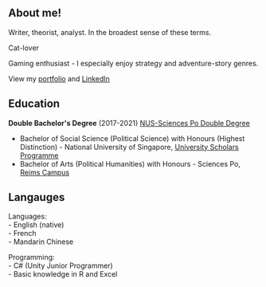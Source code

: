 ## About me!
<!-- wp:paragraph -->
<p>Writer, theorist, analyst. In the broadest sense of these terms.</p>
<!-- /wp:paragraph -->

<!-- wp:paragraph -->
<p>Cat-lover</p>
<!-- /wp:paragraph -->

<!-- wp:paragraph -->
<p>Gaming enthusiast - I especially enjoy strategy and adventure-story genres.</p>
<!-- /wp:paragraph -->

View my [portfolio](https://banveronn.wordpress.com/homepage/) and [LinkedIn](https://www.linkedin.com/in/veronike-ban/)

## Education
<!-- wp:paragraph -->
<p><strong>Double Bachelor's Degree</strong> (2017-2021) <a href="https://www.usp.nus.edu.sg/nus-sciencespo/" target="_blank" rel="noreferrer noopener">NUS-Sciences Po Double Degree</a></p>
<!-- /wp:paragraph -->

<!-- wp:list -->
<ul><li>Bachelor of Social Science (Political Science) with Honours (Highest Distinction) - National University of Singapore, <a href="https://www.usp.nus.edu.sg/" target="_blank" rel="noreferrer noopener">University Scholars Programme</a></li><li>Bachelor of Arts (Political Humanities) with Honours - Sciences Po, <a href="https://www.sciencespo.fr/college/fr/campus/reims" target="_blank" rel="noreferrer noopener">Reims Campus</a></li></ul>
<!-- /wp:list -->

## Langauges
<!-- wp:paragraph -->
<p>Languages: <br>- English (native)<br>- French<br>- Mandarin Chinese</p>
<!-- /wp:paragraph -->

<!-- wp:paragraph -->
<p>Programming: <br>- C# (Unity Junior Programmer) <br>- Basic knowledge in R and Excel</p>
<!-- /wp:paragraph -->

